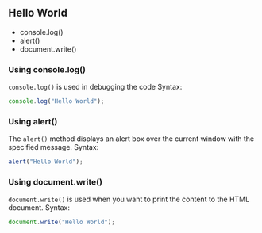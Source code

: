 ## Hello World

- console.log()
- alert()
- document.write()

### Using console.log()

`console.log()` is used in debugging the code
Syntax:

```js
console.log("Hello World");
```

### Using alert()

The `alert()` method displays an alert box over the current
window with the specified message.
Syntax:

```js
alert("Hello World");
```

### Using document.write()

`document.write()` is used when you want to print the content
to the HTML document.
Syntax:

```js
document.write("Hello World");
```
